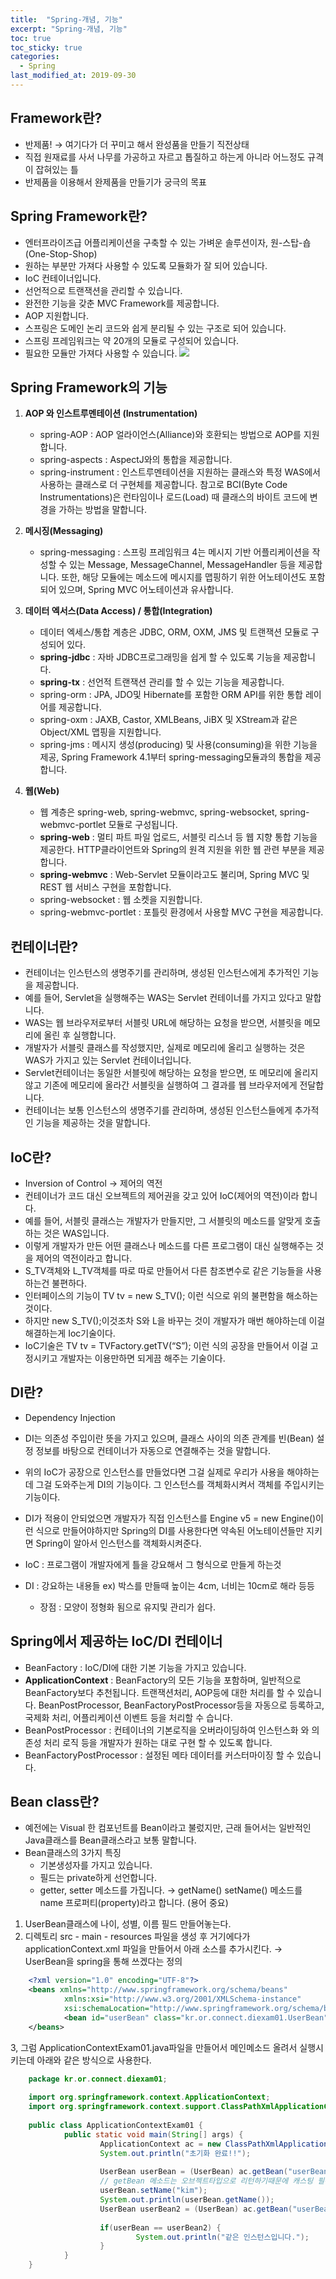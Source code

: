```yaml
---
title:  "Spring-개념, 기능"
excerpt: "Spring-개념, 기능"
toc: true
toc_sticky: true  
categories:
  - Spring
last_modified_at: 2019-09-30
---
```



## Framework란?
- 반제품! → 여기다가 더 꾸미고 해서 완성품을 만들기 직전상태
- 직접 원재료를 사서 나무를 가공하고 자르고 톱질하고 하는게 아니라 어느정도 규격이 잡혀있는 틀
- 반제품을 이용해서 완제품을 만들기가 궁극의 목표


## Spring Framework란?
- 엔터프라이즈급 어플리케이션을 구축할 수 있는 가벼운 솔루션이자, 원-스탑-숍(One-Stop-Shop)
- 원하는 부분만 가져다 사용할 수 있도록 모듈화가 잘 되어 있습니다.
- IoC 컨테이너입니다.
- 선언적으로 트랜잭션을 관리할 수 있습니다.
- 완전한 기능을 갖춘 MVC Framework를 제공합니다.
- AOP 지원합니다.
- 스프링은 도메인 논리 코드와 쉽게 분리될 수 있는 구조로 되어 있습니다.
- 스프링 프레임워크는 약 20개의 모듈로 구성되어 있습니다.
- 필요한 모듈만 가져다 사용할 수 있습니다.
![](https://cphinf.pstatic.net/mooc/20180201_180/1517452205302mNfIy_PNG/2_10_1___.png)

## **Spring Framework의 기능**
1. **AOP 와 인스트루멘테이션 (Instrumentation)**
    - spring-AOP : AOP 얼라이언스(Alliance)와 호환되는 방법으로 AOP를 지원합니다.
    - spring-aspects : AspectJ와의 통합을 제공합니다.
    - spring-instrument : 인스트루멘테이션을 지원하는 클래스와 특정 WAS에서 사용하는 클래스로 더 구현체를 제공합니다. 참고로 BCI(Byte Code Instrumentations)은 런타임이나 로드(Load) 때 클래스의 바이트 코드에 변경을 가하는 방법을 말합니다.


2. **메시징(Messaging)**
    - spring-messaging : 스프링 프레임워크 4는 메시지 기반 어플리케이션을 작성할 수 있는 Message, MessageChannel, MessageHandler 등을 제공합니다. 또한, 해당 모듈에는 메소드에 메시지를 맵핑하기 위한 어노테이션도 포함되어 있으며, Spring MVC 어노테이션과 유사합니다.


3. **데이터 엑서스(Data Access) / 통합(Integration)**
    - 데이터 엑세스/통합 계층은 JDBC, ORM, OXM, JMS 및 트랜잭션 모듈로 구성되어 있다.
    - **spring-jdbc** : 자바 JDBC프로그래밍을 쉽게 할 수 있도록 기능을 제공합니다.
    - **spring-tx** : 선언적 트랜잭션 관리를 할 수 있는 기능을 제공합니다.
    - spring-orm : JPA, JDO및 Hibernate를 포함한 ORM API를 위한 통합 레이어를 제공합니다.
    - spring-oxm : JAXB, Castor, XMLBeans, JiBX 및 XStream과 같은 Object/XML 맵핑을 지원합니다.
    - spring-jms : 메시지 생성(producing) 및 사용(consuming)을 위한 기능을 제공, Spring Framework 4.1부터 spring-messaging모듈과의 통합을 제공합니다.


4. **웹(Web)**
    - 웹 계층은 spring-web, spring-webmvc, spring-websocket, spring-webmvc-portlet 모듈로 구성됩니다.
    - **spring-web** : 멀티 파트 파일 업로드, 서블릿 리스너 등 웹 지향 통합 기능을 제공한다. HTTP클라이언트와 Spring의 원격 지원을 위한 웹 관련 부분을 제공합니다.
    - **spring-webmvc** : Web-Servlet 모듈이라고도 불리며, Spring MVC 및 REST 웹 서비스 구현을 포함합니다.
    - spring-websocket : 웹 소켓을 지원합니다.
    - spring-webmvc-portlet : 포틀릿 환경에서 사용할 MVC 구현을 제공합니다.



## **컨테이너란?**
- 컨테이너는 인스턴스의 생명주기를 관리하며, 생성된 인스턴스에게 추가적인 기능을 제공합니다.
- 예를 들어, Servlet을 실행해주는 WAS는 Servlet 컨테이너를 가지고 있다고 말합니다.
- WAS는 웹 브라우저로부터 서블릿 URL에 해당하는 요청을 받으면, 서블릿을 메모리에 올린 후 실행합니다.
- 개발자가 서블릿 클래스를 작성했지만, 실제로 메모리에 올리고 실행하는 것은 WAS가 가지고 있는 Servlet 컨테이너입니다.
- Servlet컨테이너는 동일한 서블릿에 해당하는 요청을 받으면, 또 메모리에 올리지 않고 기존에 메모리에 올라간 서블릿을 실행하여 그 결과를 웹 브라우저에게 전달합니다.
- 컨테이너는 보통 인스턴스의 생명주기를 관리하며, 생성된 인스턴스들에게 추가적인 기능을 제공하는 것을 말합니다.


## **IoC란?** 
- Inversion of Control → 제어의 역전
- 컨테이너가 코드 대신 오브젝트의 제어권을 갖고 있어 IoC(제어의 역전)이라 합니다.
- 예를 들어, 서블릿 클래스는 개발자가 만들지만, 그 서블릿의 메소드를 알맞게 호출하는 것은 WAS입니다.
- 이렇게 개발자가 만든 어떤 클래스나 메소드를 다른 프로그램이 대신 실행해주는 것을 제어의 역전이라고 합니다.
- S_TV객체와 L_TV객체를 따로 따로 만들어서 다른 참조변수로 같은 기능들을 사용하는건 불편하다.
- 인터페이스의 기능이 TV tv = new S_TV(); 이런 식으로 위의 불편함을 해소하는 것이다.
- 하지만 new S_TV();이것조차 S와 L을 바꾸는 것이 개발자가 매번 해야하는데 이걸 해결하는게 Ioc기술이다.
- IoC기술은 TV tv = TVFactory.getTV(“S”); 이런 식의 공장을 만들어서 이걸 고정시키고 개발자는 이용만하면 되게끔 해주는 기술이다.


## **DI란?**
- Dependency Injection
- DI는 의존성 주입이란 뜻을 가지고 있으며, 클래스 사이의 의존 관계를 빈(Bean) 설정 정보를 바탕으로 컨테이너가 자동으로 연결해주는 것을 말합니다.
- 위의 IoC가 공장으로 인스턴스를 만들었다면 그걸 실제로 우리가 사용을 해야하는데 그걸 도와주는게 DI의 기능이다. 그 인스턴스를 객체화시켜서 객체를 주입시키는 기능이다.
- DI가 적용이 안되었으면 개발자가 직접 인스턴스를 Engine v5 = new Engine()이런 식으로 만들어야하지만 Spring의 DI를 사용한다면 약속된 어노테이션들만 지키면 Spring이 알아서 인스턴스를 객체화시켜준다.



- IoC : 프로그램이 개발자에게 틀을 강요해서 그 형식으로 만들게 하는것
- DI : 강요하는 내용들  ex) 박스를 만들때 높이는 4cm, 너비는 10cm로 해라 등등
    - 장점 : 모양이 정형화 됨으로 유지및 관리가 쉽다.


## **Spring에서 제공하는 IoC/DI 컨테이너** 
- BeanFactory : IoC/DI에 대한 기본 기능을 가지고 있습니다.
- **ApplicationContext** : BeanFactory의 모든 기능을 포함하며, 일반적으로 BeanFactory보다 추천됩니다. 트랜잭션처리, AOP등에 대한 처리를 할 수 있습니다. BeanPostProcessor, BeanFactoryPostProcessor등을 자동으로 등록하고, 국제화 처리, 어플리케이션 이벤트 등을 처리할 수 습니다.
- BeanPostProcessor : 컨테이너의 기본로직을 오버라이딩하여 인스턴스화 와 의존성 처리 로직 등을 개발자가 원하는 대로 구현 할 수 있도록 합니다.
- BeanFactoryPostProcessor : 설정된 메타 데이터를 커스터마이징 할 수 있습니다.



## **Bean class란?**
- 예전에는 Visual 한 컴포넌트를 Bean이라고 불렀지만, 근래 들어서는 일반적인 Java클래스를 Bean클래스라고 보통 말합니다.
- Bean클래스의 3가지 특징
    - 기본생성자를 가지고 있습니다.
    - 필드는 private하게 선언합니다.
    - getter, setter 메소드를 가집니다. → getName() setName() 메소드를 name 프로퍼티(property)라고 합니다. (용어 중요)  
      
      
1. UserBean클래스에 나이, 성별, 이름 필드 만들어놓는다.
2. 디렉토리 src - main - resources 파일을 생성 후 거기에다가 applicationContext.xml 파일을 만들어서 아래 소스를 추가시킨다. → UserBean을 spring을 통해 쓰겠다는 정의  

```xml
    <?xml version="1.0" encoding="UTF-8"?>
    <beans xmlns="http://www.springframework.org/schema/beans"
            xmlns:xsi="http://www.w3.org/2001/XMLSchema-instance"
            xsi:schemaLocation="http://www.springframework.org/schema/beans http://www.springframework.org/schema/beans/spring-beans.xsd">
            <bean id="userBean" class="kr.or.connect.diexam01.UserBean"></bean>
    </beans>
```
  
3, 그럼 ApplicationContextExam01.java파일을 만들어서 메인메소드 올려서 실행시키는데 아래와 같은 방식으로 사용한다.
```java
    package kr.or.connect.diexam01;
    
    import org.springframework.context.ApplicationContext;
    import org.springframework.context.support.ClassPathXmlApplicationContext;
    
    public class ApplicationContextExam01 {
            public static void main(String[] args) {
                    ApplicationContext ac = new ClassPathXmlApplicationContext("classpath:applicationContext.xml"); // 인자값을 이용해 공장세우기
                    System.out.println("초기화 완료!!");
    
                    UserBean userBean = (UserBean) ac.getBean("userBean"); 
                    // getBean 메소드는 오브젝트타입으로 리턴하기때문에 캐스팅 필수
                    userBean.setName("kim");
                    System.out.println(userBean.getName());
                    UserBean userBean2 = (UserBean) ac.getBean("userBean");
                      
                    if(userBean == userBean2) {
                            System.out.println("같은 인스턴스입니다.");
                    }
            }
    }
```
